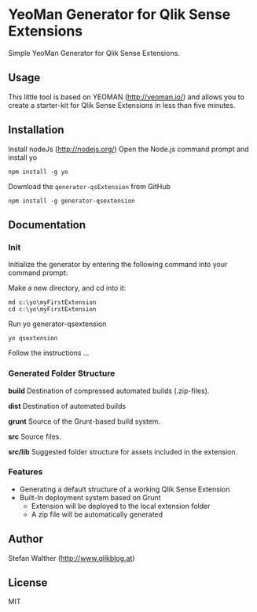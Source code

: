 # YeoMan Generator for Qlik Sense Extensions 

Simple YeoMan Generator for Qlik Sense Extensions.

## Usage
This little tool is based on YEOMAN (http://yeoman.io/) and allows you to create a starter-kit for Qlik Sense Extensions in less than five minutes.

## Installation

Install nodeJs (http://nodejs.org/)
Open the Node.js command prompt and install yo
 

```
npm install -g yo
```

Download the `qenerator-qsExtension` from GitHub

```
npm install -g generator-qsextension
```

## Documentation

### Init

Initialize the generator by entering the following command into your command prompt:


Make a new directory, and cd into it:
```
md c:\yo\myFirstExtension
cd c:\yo\myFirstExtension
```

Run yo generator-qsextension
```
yo qsextension
```

Follow the instructions ...

### Generated Folder Structure

**build**
Destination of compressed automated builds (.zip-files).

**dist**
Destination of automated builds

**grunt**
Source of the Grunt-based build system.

**src**
Source files.

**src/lib**
Suggested folder structure for assets included in the extension.

### Features

* Generating a default structure of a working Qlik Sense Extension
* Built-In deployment system based on Grunt
    * Extension will be deployed to the local extension folder
    * A zip file will be automatically generated

## Author
Stefan Walther (http://www.qlikblog.at)

## License
MIT
